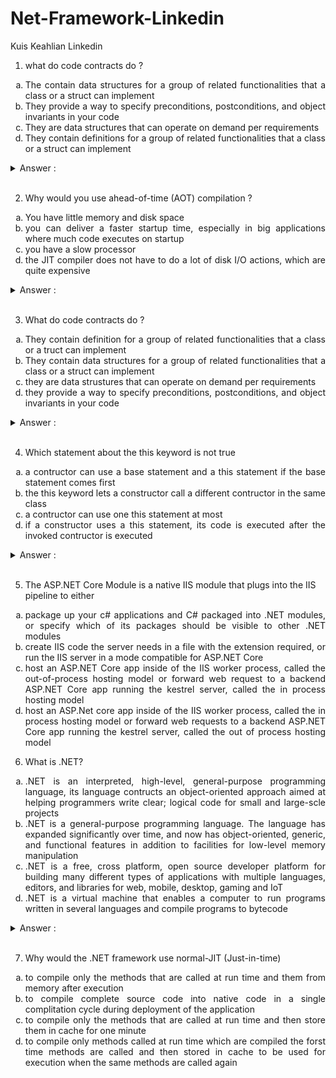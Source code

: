 # Net-Framework-Linkedin
Kuis Keahlian Linkedin

1. what do code contracts do ?
<ol type="a" align="justify">
<li> The contain data structures for a group of related functionalities that a class or a struct can implement</li>
<li> They provide a way to specify preconditions, postconditions, and object invariants in your code</li>
<li> They are data structures that can operate on demand per requirements</li>
<li> They contain definitions for a group of related functionalities that a class or a struct can implement</li></ol>

<details>
<summary markdown="span">Answer :</summary>
<p align="justify"> b. They provide a way to specify preconditions, postconditions, and object invariants in your code </p>
</details>
</br>

2. Why would you use ahead-of-time (AOT) compilation ?
<ol type="a" align="justify">
  <li> You have little memory and disk space</li>
<li> you can deliver a faster startup time, especially in big applications where much code executes on startup</li>
  <li> you have a slow processor</li>
  <li> the JIT compiler does not have to do a lot of disk I/O actions, which are quite expensive</li></ol>

<details>
<summary markdown="span">Answer :</summary>
<p align="justify"> b. you can deliver a faster startup time, especially in big applications where much code executes on startup </p>
</details>
</br>

3. What do code contracts do ?
<ol type="a" align="justify">
<li> They contain definition for a group of related functionalities that a class or a truct can implement</li>
<li>They contain data structures for a group of related functionalities that a class or a struct can implement</li>
  <li>  they are data strustures that can operate on demand per requirements</li>
<li>  they provide a way to specify preconditions, postconditions, and object invariants in your code</li></ol>
  
<details>
<summary markdown="span">Answer :</summary>
<p align="justify"> d. they provide a way to specify preconditions, postconditions, and object invariants in your code</p>
</details>
</br>
  
4. Which statement about the this keyword is not true 
  <ol type="a" align="justify">
<li>a contructor can use a base statement and a this statement if the base statement comes first</li>
  <li>the this keyword lets a constructor call a different contructor in the same class</li>
  <li>  a contructor can use one this statement at most</li>
<li> if a constructor uses a this statement, its code is executed after the invoked contructor is executed</li></ol>

<details>
<summary markdown="span">Answer :</summary>
<p align="justify"> a. a contructor can use a base statement and a this statement if the base statement comes first</p>
</details>
</br>

5. The ASP.NET Core Module is a native IIS module that plugs into the IIS pipeline to either
<ol type="a" align="justify">
<li>package up your c# applications and C# packaged into .NET modules, or specify which of its packages should be visible to other .NET modules</li>
<li>create IIS code the server needs in a file with the extension required, or run the IIS server in a mode compatible for ASP.NET Core</li>
<li>host an ASP.NET Core app inside of the IIS worker process, called the out-of-process hosting model or forward web request to a backend ASP.NET Core app running the kestrel server, called the in process hosting model</li>
<li>  host an ASP.Net core app inside of the IIS worker process, called the in process hosting model or forward web requests to a backend ASP.NET Core app running the kestrel server, called the out of process hosting model</li></ol>

6. What is .NET?
<ol type="a" align="justify">
<li>.NET is an interpreted, high-level, general-purpose programming language, its language contructs an object-oriented approach aimed at helping programmers write clear; logical code for small and large-scle projects</li>
<li>.NET is a general-purpose programming language. The language has expanded significantly over time, and now has object-oriented, generic, and functional features in addition to facilities for low-level memory manipulation</li>
<li>.NET is a free, cross platform, open source developer platform for building many different types of applications with multiple languages, editors, and libraries for web, mobile, desktop, gaming and IoT</li>
<li>.NET is a virtual machine that enables a computer to run programs written in several languages and compile programs to bytecode</li> </ol>

<details>
<summary markdown="span">Answer :</summary>
<p align="justify"> c. .NET is a free, cross platform, open source developer platform for building many different types of applications with multiple languages, editors, and libraries for web, mobile, desktop, gaming and IoT</p>
</details>
</br>

7. Why would the .NET framework use normal-JIT (Just-in-time)  
  <ol type="a" align="justify">
<li>to compile only the methods that are called at run time and them from memory after execution </li>
<li>to compile complete source code into native code in a single complitation cycle during deployment of the application</li>
<li>to compile only the methods that are called at run time and then store them in cache for one minute</li>
<li>to compile only methods called at run time which are compiled the forst time methods are called and then stored in cache to be used for execution when the same methods are called again</li></ol>
  
  

